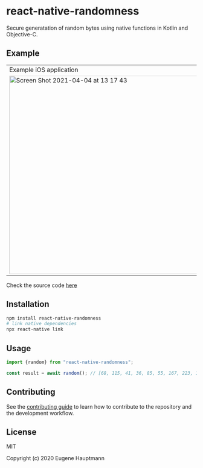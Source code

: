 # react-native-randomness

Secure generatation of random bytes using native functions in Kotlin and Objective-C.

## Example

<table>
<tr>
  <td>Example iOS application</td>
  <td>Example Android application</td>
</tr>
<tr>
  <td>
   <img width="524" alt="Screen Shot 2021-04-04 at 13 17 43" src="https://user-images.githubusercontent.com/1857263/113520483-3d167d00-9548-11eb-9caf-386d6bce6e8b.png">
  </td>
  <td>
   <img width="457" alt="Screen Shot 2021-04-04 at 13 04 14" src="https://user-images.githubusercontent.com/1857263/113520484-3d167d00-9548-11eb-87cc-5313c85260d0.png">
  </td>
</tr>
</table>

Check the source code [here](https://github.com/eugenehp/react-native-randomness/tree/main/example)

## Installation

```sh
npm install react-native-randomness
# link native dependencies
npx react-native link
```

## Usage

```js
import {random} from "react-native-randomness";

const result = await random(); // [68, 115, 41, 36, 85, 55, 167, 223, 122, 48, 124, 211, 162, 50, 7, 25]
```

## Contributing

See the [contributing guide](CONTRIBUTING.md) to learn how to contribute to the repository and the development workflow.

## License

MIT

Copyright (c) 2020 Eugene Hauptmann
